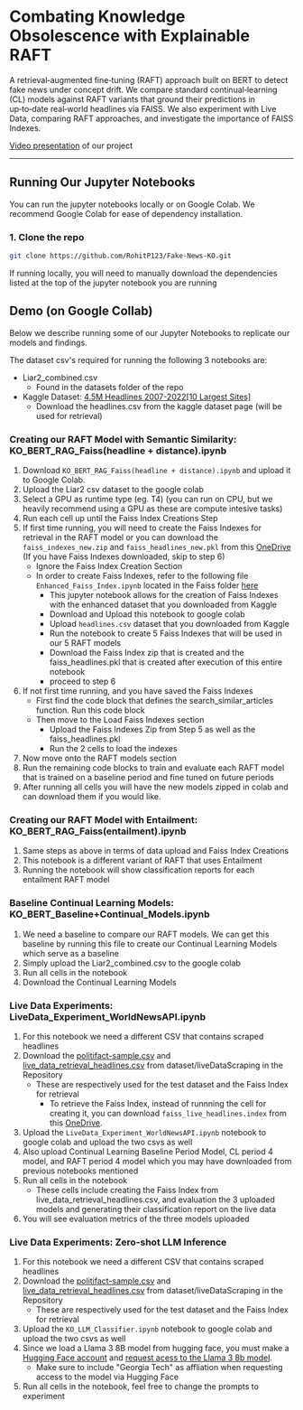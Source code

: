 # Combating Knowledge Obsolescence with Explainable RAFT

A retrieval‑augmented fine‑tuning (RAFT) approach built on BERT to detect fake news under concept drift. We compare standard continual‑learning (CL) models against RAFT variants that ground their predictions in up‑to‑date real‑world headlines via FAISS. We also experiment with Live Data, comparing RAFT approaches, and investigate the importance of FAISS Indexes.

[Video presentation](https://www.youtube.com/watch?v=iJRgj5-gUAc) of our project

---

## Running Our Jupyter Notebooks

You can run the jupyter notebooks locally or on Google Colab. We recommend Google Colab for ease of dependency installation.

### 1. Clone the repo
```bash
git clone https://github.com/RohitP123/Fake-News-KO.git
```
If running locally, you will need to manually download the dependencies listed at the top of the jupyter notebook you are running

## Demo (on Google Collab)

Below we describe running some of our Jupyter Notebooks to replicate our models and findings.

The dataset csv's required for running the following 3 notebooks are:
- Liar2_combined.csv
  - Found in the datasets folder of the repo
- Kaggle Dataset: [4.5M Headlines 2007-2022[10 Largest Sites]](https://www.kaggle.com/datasets/jordankrishnayah/45m-headlines-from-2007-2022-10-largest-sites/data?select=is_available.csv)
  - Download the headlines.csv from the kaggle dataset page (will be used for retrieval)

### Creating our RAFT Model with Semantic Similarity: KO_BERT_RAG_Faiss(headline + distance).ipynb
1. Download `KO_BERT_RAG_Faiss(headline + distance).ipynb` and upload it to Google Colab.
2. Upload the Liar2 csv dataset to the google colab
3. Select a GPU as runtime type (eg. T4) (you can run on CPU, but we heavily recommend using a GPU as these are compute intesive tasks)
4. Run each cell up until the Faiss Index Creations Step
5. If first time running, you will need to create the Faiss Indexes for retrieval in the RAFT model or you can download the `faiss_indexes_new.zip` and `faiss_headlines_new.pkl` from this [OneDrive](https://gtvault-my.sharepoint.com/:f:/g/personal/rpatil73_gatech_edu/EqOQFqN11yJLt9gyjwH51a4BOELilGgtITOHWIdjZb8JRg?e=soyFko) (If you have Faiss Indexes downloaded, skip to step 6)
    - Ignore the Faiss Index Creation Section
    - In order to create Faiss Indexes, refer to the following file `Enhanced_Faiss_Index.ipynb` located in the Faiss folder [here](https://github.com/RohitP123/Fake-News-KO/blob/main/Faiss/Enhanced_Faiss_Index.ipynb)
      - This jupyter notebook allows for the creation of Faiss Indexes with the enhanced dataset that you downloaded from Kaggle
      - Download and Upload this notebook to google colab
      - Upload `headlines.csv` dataset that you downloaded from Kaggle
      - Run the notebook to create 5 Faiss Indexes that will be used in our 5 RAFT models
      - Download the Faiss Index zip that is created and the faiss_headlines.pkl that is created after execution of this entire notebook
      - proceed to step 6
6. If not first time running, and you have saved the Faiss Indexes
    - First find the code block that defines the search_similar_articles function. Run this code block
    - Then move to the Load Faiss Indexes section
      - Upload the Faiss Indexes Zip from Step 5 as well as the faiss_headlines.pkl
      - Run the 2 cells to load the indexes
7. Now move onto the RAFT models section
8. Run the remaining code blocks to train and evaluate each RAFT model that is trained on a baseline period and fine tuned on future periods
9. After running all cells you will have the new models zipped in colab and can download them if you would like.


### Creating our RAFT Model with Entailment: KO_BERT_RAG_Faiss(entailment).ipynb
1. Same steps as above in terms of data upload and Faiss Index Creations
2. This notebook is a different variant of RAFT that uses Entailment
3. Running the notebook will show classification reports for each entailment RAFT model

### Baseline Continual Learning Models: KO_BERT_Baseline+Continual_Models.ipynb
1. We need a baseline to compare our RAFT models. We can get this baseline by running this file to create our Continual Learning Models which serve as a baseline
2. Simply upload the Liar2_combined.csv to the google colab
3. Run all cells in the notebook
4. Download the Continual Learning Models

### Live Data Experiments: LiveData_Experiment_WorldNewsAPI.ipynb
1. For this notebook we need a different CSV that contains scraped headlines
2. Download the [politifact-sample.csv](https://github.com/RohitP123/Fake-News-KO/blob/main/dataset/liveDataScraping/politifact-sample.csv) and [live_data_retrieval_headlines.csv](https://github.com/RohitP123/Fake-News-KO/blob/main/dataset/liveDataScraping/live_data_retrieval_headlines.csv) from dataset/liveDataScraping in the Repository
    - These are respectively used for the test dataset and the Faiss Index for retrieval
      - To retrieve the Faiss Index, instead of runnning the cell for creating it, you can download `faiss_live_headlines.index` from this [OneDrive](https://gtvault-my.sharepoint.com/my?id=%2Fpersonal%2Frpatil73%5Fgatech%5Fedu%2FDocuments%2FCS6365%2DCombating%20KO%20with%20RAFT).
3. Upload the `LiveData_Experiment_WorldNewsAPI.ipynb` notebook to google colab and upload the two csvs as well
4. Also upload Continual Learning Baseline Period Model, CL period 4 model, and RAFT period 4 model which you may have downloaded from previous notebooks mentioned
5. Run all cells in the notebook
    - These cells include creating the Faiss Index from live_data_retrieval_headlines.csv, and evaluation the 3 uploaded models and generating their classification report on the live data
6. You will see evaluation metrics of the three models uploaded

### Live Data Experiments: Zero-shot LLM Inference 
1. For this notebook we need a different CSV that contains scraped headlines
2. Download the [politifact-sample.csv](https://github.com/RohitP123/Fake-News-KO/blob/main/dataset/liveDataScraping/politifact-sample.csv) and [live_data_retrieval_headlines.csv](https://github.com/RohitP123/Fake-News-KO/blob/main/dataset/liveDataScraping/live_data_retrieval_headlines.csv) from dataset/liveDataScraping in the Repository
    - These are respectively used for the test dataset and the Faiss Index for retrieval
3. Upload the `KO_LLM_Classifier.ipynb` notebook to google colab and upload the two csvs as well
4. Since we load a Llama 3 8B model from hugging face, you must make a [Hugging Face account](https://huggingface.co/) and [request acess to the Llama 3 8b model](https://huggingface.co/meta-llama/Llama-3.1-8B-Instruct/discussions/142).
    - Make sure to include "Georgia Tech" as affliation when requesting access to the model via Hugging Face
5. Run all cells in the notebook, feel free to change the prompts to experiment 
